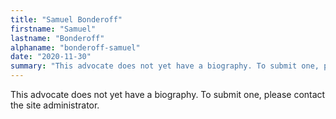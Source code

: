 ```yaml
---
title: "Samuel Bonderoff"
firstname: "Samuel"
lastname: "Bonderoff"
alphaname: "bonderoff-samuel"
date: "2020-11-30"
summary: "This advocate does not yet have a biography. To submit one, please contact the site administrator."
---
```

This advocate does not yet have a biography. To submit one, please contact the site administrator.

